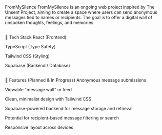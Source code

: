 FromMySilence
FromMySilence is an ongoing web project inspired by The Unsent Project, aiming to create a space where users can send anonymous messages tied to names or recipients. The goal is to offer a digital wall of unspoken thoughts, feelings, and memories.

<br>
🚀 Tech Stack
React (Frontend)

TypeScript (Type Safety)

Tailwind CSS (Styling)

Supabase (Backend / Database)

<br>
🌟 Features (Planned & In Progress)
Anonymous message submissions

Viewable "message wall" or feed

Clean, minimalist design with Tailwind CSS

Supabase-powered backend for message storage and retrieval

Potential for recipient-based message filtering or search

Responsive layout across devices
